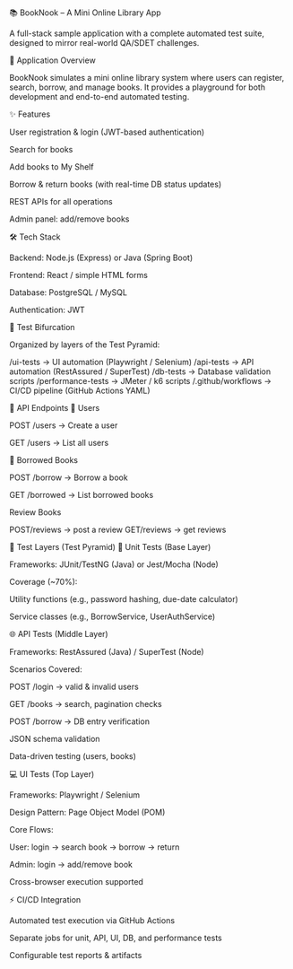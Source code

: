 📚 BookNook – A Mini Online Library App

A full-stack sample application with a complete automated test suite, designed to mirror real-world QA/SDET challenges.

🚀 Application Overview

BookNook simulates a mini online library system where users can register, search, borrow, and manage books.
It provides a playground for both development and end-to-end automated testing.

✨ Features

User registration & login (JWT-based authentication)

Search for books

Add books to My Shelf

Borrow & return books (with real-time DB status updates)

REST APIs for all operations

Admin panel: add/remove books

🛠 Tech Stack

Backend: Node.js (Express) or Java (Spring Boot)

Frontend: React / simple HTML forms

Database: PostgreSQL / MySQL

Authentication: JWT

📂 Test Bifurcation

Organized by layers of the Test Pyramid:

/ui-tests            → UI automation (Playwright / Selenium)
/api-tests           → API automation (RestAssured / SuperTest)
/db-tests            → Database validation scripts
/performance-tests   → JMeter / k6 scripts
/.github/workflows   → CI/CD pipeline (GitHub Actions YAML)

📡 API Endpoints
👤 Users

POST /users → Create a user

GET /users → List all users

📖 Borrowed Books

POST /borrow → Borrow a book

GET /borrowed → List borrowed books

Review Books

POST/reviews -> post a review
GET/reviews -> get reviews

🔹 Test Layers (Test Pyramid)
🧩 Unit Tests (Base Layer)

Frameworks: JUnit/TestNG (Java) or Jest/Mocha (Node)

Coverage (~70%):

Utility functions (e.g., password hashing, due-date calculator)

Service classes (e.g., BorrowService, UserAuthService)

🌐 API Tests (Middle Layer)

Frameworks: RestAssured (Java) / SuperTest (Node)

Scenarios Covered:

POST /login → valid & invalid users

GET /books → search, pagination checks

POST /borrow → DB entry verification

JSON schema validation

Data-driven testing (users, books)

💻 UI Tests (Top Layer)

Frameworks: Playwright / Selenium

Design Pattern: Page Object Model (POM)

Core Flows:

User: login → search book → borrow → return

Admin: login → add/remove book

Cross-browser execution supported

⚡ CI/CD Integration

Automated test execution via GitHub Actions

Separate jobs for unit, API, UI, DB, and performance tests

Configurable test reports & artifacts
